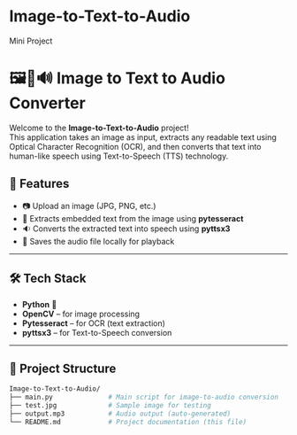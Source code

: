 # Image-to-Text-to-Audio
Mini Project 
# 🖼️📖🔊 Image to Text to Audio Converter

Welcome to the **Image-to-Text-to-Audio** project!  
This application takes an image as input, extracts any readable text using Optical Character Recognition (OCR), and then converts that text into human-like speech using Text-to-Speech (TTS) technology.

## 🚀 Features

- 📷 Upload an image (JPG, PNG, etc.)
- 🧠 Extracts embedded text from the image using **pytesseract**
- 🔉 Converts the extracted text into speech using **pyttsx3**
- 💾 Saves the audio file locally for playback

---

## 🛠️ Tech Stack

- **Python** 🐍
- **OpenCV** – for image processing
- **Pytesseract** – for OCR (text extraction)
- **pyttsx3** – for Text-to-Speech conversion

---

## 📂 Project Structure

```bash
Image-to-Text-to-Audio/
├── main.py              # Main script for image-to-audio conversion
├── test.jpg             # Sample image for testing
├── output.mp3           # Audio output (auto-generated)
└── README.md            # Project documentation (this file)
